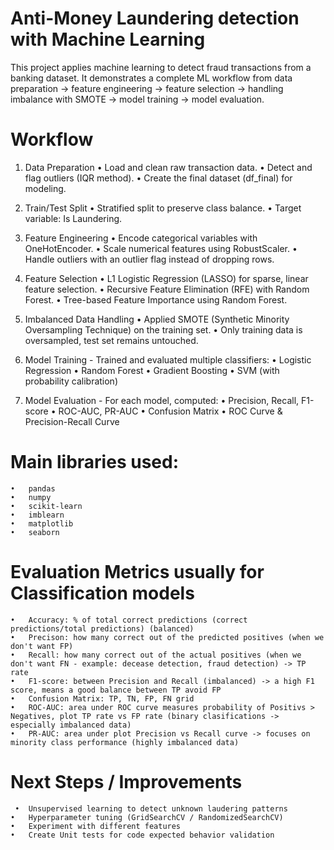 # Anti-Money Laundering detection with Machine Learning

This project applies machine learning to detect fraud transactions from a banking dataset.
It demonstrates a complete ML workflow from data preparation → feature engineering → feature selection → handling imbalance with SMOTE → model training → model evaluation.

# Workflow

1. Data Preparation
	•	Load and clean raw transaction data.
	•	Detect and flag outliers (IQR method).
	•	Create the final dataset (df_final) for modeling.

2. Train/Test Split
	•	Stratified split to preserve class balance.
	•	Target variable: Is Laundering.

3. Feature Engineering
	•	Encode categorical variables with OneHotEncoder.
	•	Scale numerical features using RobustScaler.
	•	Handle outliers with an outlier flag instead of dropping rows.

4. Feature Selection
	•	L1 Logistic Regression (LASSO) for sparse, linear feature selection.
	•	Recursive Feature Elimination (RFE) with Random Forest.
	•	Tree-based Feature Importance using Random Forest.

5. Imbalanced Data Handling
	•	Applied SMOTE (Synthetic Minority Oversampling Technique) on the training set.
	•	Only training data is oversampled, test set remains untouched.

6. Model Training - Trained and evaluated multiple classifiers:
	•	Logistic Regression
	•	Random Forest
	•	Gradient Boosting
	•	SVM (with probability calibration)

7. Model Evaluation - For each model, computed:
	•	Precision, Recall, F1-score
	•	ROC-AUC, PR-AUC
	•	Confusion Matrix
	•	ROC Curve & Precision-Recall Curve

# Main libraries used:
	•	pandas
	•	numpy
	•	scikit-learn
	•	imblearn
	•	matplotlib
	•	seaborn

# Evaluation Metrics usually for Classification models
	•	Accuracy: % of total correct predictions (correct predictions/total predictions) (balanced)
	•	Precison: how many correct out of the predicted positives (when we don't want FP)
	•	Recall: how many correct out of the actual positives (when we don't want FN - example: decease detection, fraud detection) -> TP rate
	•	F1-score: between Precision and Recall (imbalanced) -> a high F1 score, means a good balance between TP avoid FP
	•	Confusion Matrix: TP, TN, FP, FN grid
	•	ROC-AUC: area under ROC curve measures probability of Positivs > Negatives, plot TP rate vs FP rate (binary clasifications -> especially imbalanced data)
	•	PR-AUC: area under plot Precision vs Recall curve -> focuses on minority class performance (highly imbalanced data) 

 # Next Steps / Improvements
     •	Unsupervised learning to detect unknown laudering patterns
	•	Hyperparameter tuning (GridSearchCV / RandomizedSearchCV)
    •	Experiment with different features
	•	Create Unit tests for code expected behavior validation
